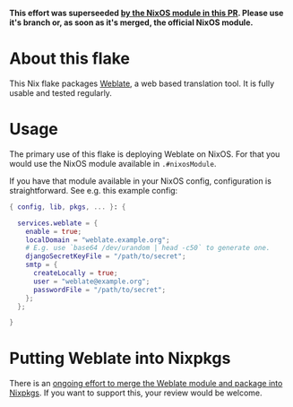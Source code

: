 **This effort was superseeded [by the NixOS module in this PR](https://github.com/NixOS/nixpkgs/pull/325541). Please use it's branch or, as soon as it's merged, the official NixOS module.**

# About this flake

This Nix flake packages [Weblate](https://weblate.org/en/), a web based translation tool. It is fully usable and tested regularly.

# Usage

The primary use of this flake is deploying Weblate on NixOS. For that you would use the NixOS module available in `.#nixosModule`.

If you have that module available in your NixOS config, configuration is straightforward. See e.g. this example config:

```nix
{ config, lib, pkgs, ... }: {

  services.weblate = {
    enable = true;
    localDomain = "weblate.example.org";
    # E.g. use `base64 /dev/urandom | head -c50` to generate one.
    djangoSecretKeyFile = "/path/to/secret";
    smtp = {
      createLocally = true;
      user = "weblate@example.org";
      passwordFile = "/path/to/secret";
    };
  };

}
```


# Putting Weblate into Nixpkgs

There is an [ongoing effort to merge the Weblate module and package into Nixpkgs](https://github.com/NixOS/nixpkgs/pull/325541). If you want to support this, your review would be welcome.

